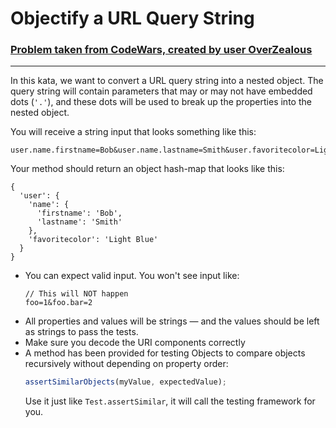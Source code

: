 # Objectify a URL Query String

### [Problem taken from CodeWars, created by user OverZealous](https://www.codewars.com/kata/objectify-a-url-query-string/javascript)
___

In this kata, we want to convert a URL query string into a nested object.  The query string will contain parameters that may or may not have embedded dots (`'.'`), and these dots will be used to break up the properties into the nested object.

You will receive a string input that looks something like this:

```
user.name.firstname=Bob&user.name.lastname=Smith&user.favoritecolor=Light%20Blue
```

Your method should return an object hash-map that looks like this:

```
{
  'user': {
    'name': {
      'firstname': 'Bob',
      'lastname': 'Smith'
    },
    'favoritecolor': 'Light Blue'
  }
}
```

* You can expect valid input.  You won't see input like:
    ````
    // This will NOT happen
    foo=1&foo.bar=2
    ````
* All properties and values will be strings — and the values should be left as strings to pass the tests.
* Make sure you decode the URI components correctly
* A method has been provided for testing Objects to compare objects recursively without depending on property order:
    ````js
    assertSimilarObjects(myValue, expectedValue);
    ````
    Use it just like `Test.assertSimilar`, it will call the testing framework for you.
    